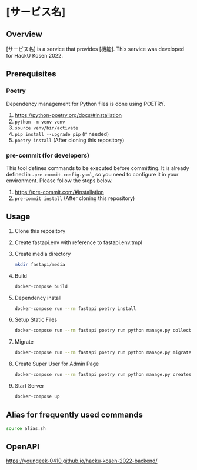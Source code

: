 # [サービス名]

## Overview

[サービス名] is a service that provides [機能]. This service was developed for HackU Kosen 2022.

## Prerequisites

### Poetry

Dependency management for Python files is done using POETRY.

1. <https://python-poetry.org/docs/#installation>
1. `python -m venv venv`
1. `source venv/bin/activate`
1. `pip install --upgrade pip` (if needed)
1. `poetry install` (After cloning this repository)

### pre-commit (for developers)

This tool defines commands to be executed before committing. It is already defined in `.pre-commit-config.yaml`, so you need to configure it in your environment. Please follow the steps below.

1. <https://pre-commit.com/#installation>
1. `pre-commit install` (After cloning this repository)

## Usage

1. Clone this repository

1. Create fastapi.env with reference to fastapi.env.tmpl

1. Create media directory

    ```sh
    mkdir fastapi/media
    ```

1. Build

    ```sh
    docker-compose build
    ```

1. Dependency install

    ```sh
    docker-compose run --rm fastapi poetry install
    ```

1. Setup Static Files

    ```sh
    docker-compose run --rm fastapi poetry run python manage.py collectstatic --noinput
    ```

1. Migrate

    ```sh
    docker-compose run --rm fastapi poetry run python manage.py migrate
    ```

1. Create Super User for Admin Page

    ```sh
    docker-compose run --rm fastapi poetry run python manage.py createsuperuser
    ```

1. Start Server

    ```sh
    docker-compose up
    ```

## Alias for frequently used commands

```sh
source alias.sh
```

## OpenAPI

<https://youngeek-0410.github.io/hacku-kosen-2022-backend/>
